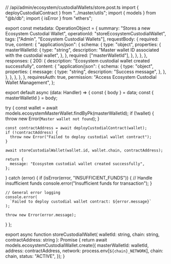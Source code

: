 // /api/admin/ecosystem/custodialWallets/store.post.ts
import { deployCustodialContract } from "../master/utils";
import { models } from "@b/db";
import { isError } from "ethers";

export const metadata: OperationObject = {
  summary: "Stores a new Ecosystem Custodial Wallet",
  operationId: "storeEcosystemCustodialWallet",
  tags: ["Admin", "Ecosystem Custodial Wallets"],
  requestBody: {
    required: true,
    content: {
      "application/json": {
        schema: {
          type: "object",
          properties: {
            masterWalletId: {
              type: "string",
              description:
                "Master wallet ID associated with the custodial wallet",
            },
          },
          required: ["masterWalletId"],
        },
      },
    },
  },
  responses: {
    200: {
      description: "Ecosystem custodial wallet created successfully",
      content: {
        "application/json": {
          schema: {
            type: "object",
            properties: {
              message: {
                type: "string",
                description: "Success message",
              },
            },
          },
        },
      },
    },
  },
  requiresAuth: true,
  permission: "Access Ecosystem Custodial Wallet Management",
};

export default async (data: Handler) => {
  const { body } = data;
  const { masterWalletId } = body;

  try {
    const wallet = await models.ecosystemMasterWallet.findByPk(masterWalletId);
    if (!wallet) {
      throw new Error(`Master wallet not found`);
    }

    const contractAddress = await deployCustodialContract(wallet);
    if (!contractAddress) {
      throw new Error("Failed to deploy custodial wallet contract");
    }

    await storeCustodialWallet(wallet.id, wallet.chain, contractAddress);

    return {
      message: "Ecosystem custodial wallet created successfully",
    };
  } catch (error) {
    if (isError(error, "INSUFFICIENT_FUNDS")) {
      // Handle insufficient funds
      console.error("Insufficient funds for transaction");
    }

    // General error logging
    console.error(
      `Failed to deploy custodial wallet contract: ${error.message}`
    );

    throw new Error(error.message);
  }
};

export async function storeCustodialWallet(
  walletId: string,
  chain: string,
  contractAddress: string
): Promise<ecosystemCustodialWalletAttributes> {
  return await models.ecosystemCustodialWallet.create({
    masterWalletId: walletId,
    address: contractAddress,
    network: process.env[`${chain}_NETWORK`],
    chain: chain,
    status: "ACTIVE",
  });
}
